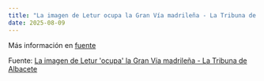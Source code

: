 ```yaml
---
title: "La imagen de Letur ocupa la Gran Vía madrileña - La Tribuna de Albacete"
date: 2025-08-09
---
```


Más información en [fuente](https://news.google.com/rss/articles/CBMizgFBVV95cUxOM2pTTWpMZ18tWnNETlJPS1RHcm1HTllwM0VSS1ktbU50UXBNWEpHLXhnLXNheUJHU0xDeVhLVklDWUZuQlBKR1c5RmVLWmlpb3lpWFA5bGdUZFp5SDlRMzhaZE9YdnNERHp3Wk5xazF2VkNBVGxOblpUeG10N003djRFOUNDT1c3SUQ0MEFUX0g0R0UzNVZKcF9PWF9BMEl6UUY2YWhBTVdLc2xVVmRRV3ppeVVhR2ExQXFIZzZMcXZrYU5qc0Rzdy1WbElkQQ?oc=5)

Fuente: [La imagen de Letur 'ocupa' la Gran Vía madrileña - La Tribuna de Albacete](https://news.google.com/rss/articles/CBMizgFBVV95cUxOM2pTTWpMZ18tWnNETlJPS1RHcm1HTllwM0VSS1ktbU50UXBNWEpHLXhnLXNheUJHU0xDeVhLVklDWUZuQlBKR1c5RmVLWmlpb3lpWFA5bGdUZFp5SDlRMzhaZE9YdnNERHp3Wk5xazF2VkNBVGxOblpUeG10N003djRFOUNDT1c3SUQ0MEFUX0g0R0UzNVZKcF9PWF9BMEl6UUY2YWhBTVdLc2xVVmRRV3ppeVVhR2ExQXFIZzZMcXZrYU5qc0Rzdy1WbElkQQ?oc=5)
